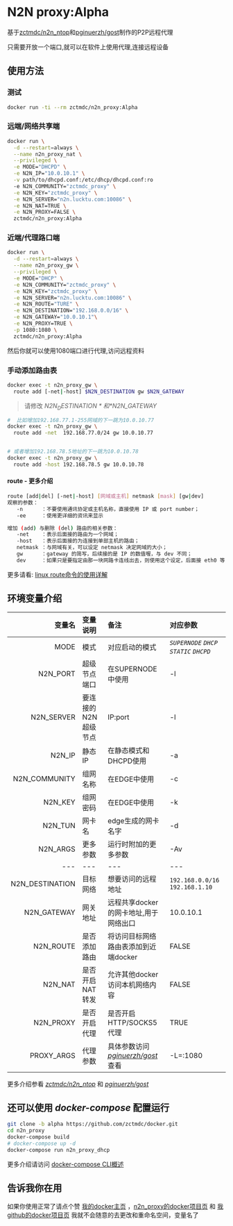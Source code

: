 # N2N proxy:Alpha

基于[zctmdc/n2n_ntop][n2n_ntop]和[pginuerzh/gost][gost]制作的P2P远程代理

只需要开放一个端口,就可以在软件上使用代理,连接远程设备

## 使用方法

### 测试

```bash
docker run -ti --rm zctmdc/n2n_proxy:Alpha
```

### 远端/网络共享端

```bash
docker run \
  -d --restart=always \
  --name n2n_proxy_nat \
  --privileged \
  -e MODE="DHCPD" \
  -e N2N_IP="10.0.10.1" \
  -v path/to/dhcpd.conf:/etc/dhcp/dhcpd.conf:ro
  -e N2N_COMMUNITY="zctmdc_proxy" \
  -e N2N_KEY="zctmdc_proxy" \
  -e N2N_SERVER="n2n.lucktu.com:10086" \
  -e N2N_NAT=TRUE \
  -e N2N_PROXY=FALSE \
  zctmdc/n2n_proxy:Alpha
```

### 近端/代理路口端

```bash
docker run \
  -d --restart=always \
  --name n2n_proxy_gw \
  --privileged \
  -e MODE="DHCP" \
  -e N2N_COMMUNITY="zctmdc_proxy" \
  -e N2N_KEY="zctmdc_proxy" \
  -e N2N_SERVER="n2n.lucktu.com:10086" \
  -e N2N_ROUTE="TURE" \
  -e N2N_DESTINATION="192.168.0.0/16" \
  -e N2N_GATEWAY="10.0.10.1"\
  -e N2N_PROXY=TRUE \
  -p 1080:1080 \
  zctmdc/n2n_proxy:Alpha
```

然后你就可以使用1080端口进行代理,访问远程资料

### 手动添加路由表

```bash
docker exec -t n2n_proxy_gw \
  route add [-net|-host] $N2N_DESTINATION gw $N2N_GATEWAY

```

> 请修改 *$N2N_DESTINATION* 和 *$N2N_GATEWAY*

```bash
#  比如增加192.168.77.1-255网域的下一跳为10.0.10.77
docker exec -t n2n_proxy_gw \
  route add -net  192.168.77.0/24 gw 10.0.10.77


# 或者增加192.168.78.5地址的下一跳为10.0.10.78
docker exec -t n2n_proxy_gw \
  route add -host 192.168.78.5 gw 10.0.10.78
```

#### route - 更多介绍

```bash
route [add|del] [-net|-host] [网域或主机] netmask [mask] [gw|dev]
观察的参数：
   -n      ：不要使用通讯协定或主机名称，直接使用 IP 或 port number；
   -ee     ：使用更详细的资讯来显示

增加 (add) 与删除 (del) 路由的相关参数：
   -net    ：表示后面接的路由为一个网域；
   -host   ：表示后面接的为连接到单部主机的路由；
   netmask ：与网域有关，可以设定 netmask 决定网域的大小；
   gw      ：gateway 的简写，后续接的是 IP 的数值喔，与 dev 不同；
   dev     ：如果只是要指定由那一块网路卡连线出去，则使用这个设定，后面接 eth0 等
```

更多请看: [linux route命令的使用详解][route]

## 环境变量介绍

|变量名|变量说明|备注|对应参数|
|---:|:---|:---|:---|
|MODE|模式|对应启动的模式| *`SUPERNODE`* *`DHCP`* *`STATIC`* *`DHCPD`* |
|N2N_PORT|超级节点端口|在SUPERNODE中使用|-l|
|N2N_SERVER|要连接的N2N超级节点|IP:port|-l|
|N2N_IP|静态IP|在静态模式和DHCPD使用|-a|
|N2N_COMMUNITY|组网名称|在EDGE中使用|-c|
|N2N_KEY|组网密码|在EDGE中使用|-k|
|N2N_TUN|网卡名|edge生成的网卡名字|-d|
|N2N_ARGS|更多参数|运行时附加的更多参数|-Av|
|---|---|---|---|
|N2N_DESTINATION|目标网络|想要访问的远程地址| `192.168.0.0/16` `192.168.1.10`|
|N2N_GATEWAY|网关地址|远程共享docker的网卡地址,用于网络出口|10.0.10.1|
|N2N_ROUTE|是否添加路由|将访问目标网络路由表添加到近端docker|FALSE|
|N2N_NAT|是否开启NAT转发|允许其他docker访问本机网络内容|FALSE|
|N2N_PROXY|是否开启代理|是否开启HTTP/SOCKS5代理|TRUE|
|PROXY_ARGS|代理参数|具体参数访问 *[pginuerzh/gost][gost]* 查看|-L=:1080|

更多介绍参看 *[zctmdc/n2n_ntop][n2n_ntop]* 和 *[pginuerzh/gost][gost]*

## 还可以使用 *docker-compose* 配置运行

```bash
git clone -b alpha https://github.com/zctmdc/docker.git
cd n2n_proxy
docker-compose build
# docker-compose up -d
docker-compose run n2n_proxy_dhcp
```

更多介绍请访问 [docker-compose CLI概述][Overview of docker-compose CLI]

## 告诉我你在用

如果你使用正常了请点个赞
[我的docker主页][zctmdc—docker] ，[n2n_proxy的docker项目页][n2n_proxy] 和 [我github的docker项目页][zctmdc—github]
我就不会随意的去更改和重命名空间，变量名了

[gost]:https://github.com/ginuerzh/gost "ginuerzh/gost的GITHUB地址"
[route]:https://www.cnblogs.com/snake-hand/p/3143041.html "linux route命令的使用详解"
[zctmdc—docker]: https://hub.docker.com/u/zctmdc "我的docker主页"
[zctmdc—github]: https://github.com/zctmdc/docker.git "我github的docker项目页"
[n2n_ntop]: https://hub.docker.com/r/zctmdc/n2n_ntop "n2n_ntop的docker项目页"
[n2n_proxy]: https://hub.docker.com/r/zctmdc/n2n_proxy "n2n_proxy的docker项目页"
[Overview of docker-compose CLI]: https://docs.docker.com/compose/reference/overview/ "docker-compose CLI概述"
